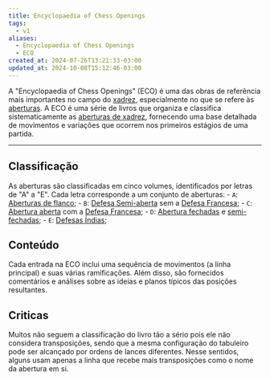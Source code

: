 ```yaml
---
title: Encyclopaedia of Chess Openings
tags:
  - v1
aliases:
  - Encyclopaedia of Chess Openings
  - ECO
created_at: 2024-07-26T13:21:33-03:00
updated_at: 2024-10-08T15:12:46-03:00
---
```


A "Encyclopaedia of Chess Openings" (ECO) é uma das obras de referência mais importantes no campo do [xadrez](../06/Xadrez.md), especialmente no que se refere às [aberturas](../../../../atomos/2024/07/26/Xadrez_Aberturas.md). A ECO é uma série de livros que organiza e classifica sistematicamente as [aberturas de xadrez](../../../../atomos/2024/07/26/Xadrez_Aberturas.md), fornecendo uma base detalhada de movimentos e variações que ocorrem nos primeiros estágios de uma partida. 

---

## Classificação
As aberturas são classificadas em cinco volumes, identificados por letras de "A" a "E". Cada letra corresponde a um conjunto de aberturas:
	- `A`: [Aberturas de flanco](../../../../atomos/2024/07/26/Xadrez_Aberturas_de_flanco.md);
	- `B`: [Defesa Semi-aberta](../../../../atomos/2024/07/07/Xadrez_Defesas_Semiabertas.md) sem a [Defesa Francesa](../../../../atomos/2024/07/07/Xadrez_Defesa_Francesa.md);
	- `C`: [Abertura aberta](../../../../atomos/2024/07/07/Xadrez_Aberturas_abertas.md) com a [Defesa Francesa](../../../../atomos/2024/07/07/Xadrez_Defesa_Francesa.md);
	- `D`: [Abertura fechadas](../../../../atomos/2024/07/07/Aberturas_fechadas.md) e [semi-fechadas](../../../../atomos/2024/07/07/Xadrez_Aberturas_semi_fechadas.md);
	- `E`: [Defesas Índias](../../../../atomos/2024/07/07/Xadrez_Defesas_indias.md);

## Conteúdo
Cada entrada na ECO inclui uma sequência de movimentos (a linha principal) e suas várias ramificações. Além disso, são fornecidos comentários e análises sobre as ideias e planos típicos das posições resultantes.

## Criticas
Muitos não seguem a classificação do livro tão a sério pois ele não considera transposições, sendo que a mesma configuração do tabuleiro pode ser alcançado por ordens de lances diferentes. Nesse sentidos, alguns usam apenas a linha que recebe mais transposições como o nome da abertura em si.